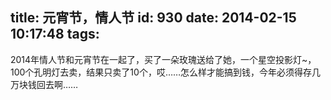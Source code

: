 title: 元宵节，情人节
id: 930
date: 2014-02-15 10:17:48
tags:
---

2014年情人节和元宵节在一起了，买了一朵玫瑰送给了她，一个星空投影灯~，100个孔明灯去卖，结果只卖了10个，哎……怎么样才能搞到钱，今年必须得存几万块钱回去啊……